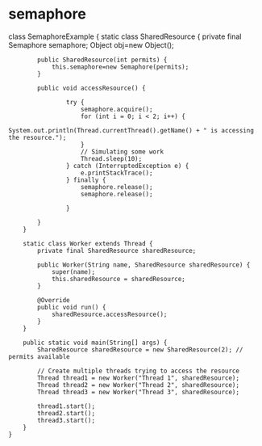 # semaphore
 class SemaphoreExample {
        static class SharedResource {
            private final Semaphore semaphore;
            Object obj=new Object();

            public SharedResource(int permits) {
                this.semaphore=new Semaphore(permits);
            }

            public void accessResource() {

                    try {
                        semaphore.acquire();
                        for (int i = 0; i < 2; i++) {
                            System.out.println(Thread.currentThread().getName() + " is accessing the resource.");
                        }
                        // Simulating some work
                        Thread.sleep(10);
                    } catch (InterruptedException e) {
                        e.printStackTrace();
                    } finally {
                        semaphore.release();
                        semaphore.release();

                    }

            }
        }

        static class Worker extends Thread {
            private final SharedResource sharedResource;

            public Worker(String name, SharedResource sharedResource) {
                super(name);
                this.sharedResource = sharedResource;
            }

            @Override
            public void run() {
                sharedResource.accessResource();
            }
        }

        public static void main(String[] args) {
            SharedResource sharedResource = new SharedResource(2); //  permits available

            // Create multiple threads trying to access the resource
            Thread thread1 = new Worker("Thread 1", sharedResource);
            Thread thread2 = new Worker("Thread 2", sharedResource);
            Thread thread3 = new Worker("Thread 3", sharedResource);

            thread1.start();
            thread2.start();
            thread3.start();
        }
    }
